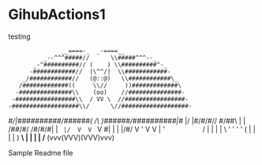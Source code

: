 # GihubActions1
testing

                   __====-_  _-====__
              _--^^^#####//      \\#####^^^--_
           _-^##########// (    ) \\##########^-_
          -############//  |\^^/|  \\############-
        _/############//   (@::@)   \\############\_
       /#############((     \\//     ))#############\
      -###############\\    (oo)    //###############-
     -#################\\  / VV \  //#################-
    -###################\\/      \//###################-
   _#/|##########/\######(   /\   )######/\##########|\#_
   |/ |#/\#/\#/\/  \#/\##\  |  |  /##/\#/  \/\#/\#/\#| \|
   `  |/  V  V  `   V  \#\| |  | |/#/  V   '  V  V  \|  '
      `   `  `      `   / | |  | | \   '      '  '   '
                       (  | |  | |  )
                      __\ | |  | | /__
                     (vvv(VVV)(VVV)vvv)


Sample Readme file
